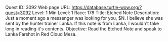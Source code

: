 Quest ID: 3092
Web page URL: https://database.turtle-wow.org/?quest=3092
Level: 1
Min Level: 1
Race: 178
Title: Etched Note
Description: Just a moment ago a messenger was looking for you, $N. I believe she was sent by the hunter trainer Lanka. If this note is from Lanka, I wouldn't take long in reading it's contents.
Objective: Read the Etched Note and speak to Lanka Farshot in Red Cloud Mesa.
